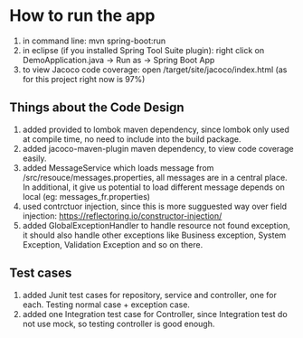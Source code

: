 How to run the app
==================
1) in command line: mvn spring-boot:run
2) in eclipse (if you installed Spring Tool Suite plugin): right click on DemoApplication.java -> Run as -> Spring Boot App
2) to view Jacoco code coverage: open /target/site/jacoco/index.html (as for this project right now is 97%) 

## Things about the Code Design
1) added <scope>provided</scope> to lombok maven dependency, since lombok only used at compile time, no need to include into the build package.
2) added jacoco-maven-plugin maven dependency, to view code coverage easily.
3) added MessageService which loads message from /src/resouce/messages.properties, all messages are in a central place. In additional, it give us potential to load different message depends on local (eg: messages_fr.properties) 
4) used contrctuor injection, since this is more sugguested way over field injection: https://reflectoring.io/constructor-injection/
5) added GlobalExceptionHandler to handle resource not found exception, it should also handle other exceptions like Business exception, System Exception, Validation Exception and so on there. 

## Test cases
1) added Junit test cases for repository, service and controller, one for each. Testing normal case + exception case.
2) added one Integration test case for Controller, since Integration test do not use mock, so testing controller is good enough.
